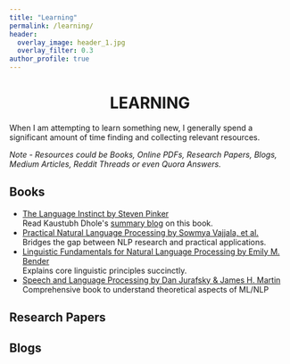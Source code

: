 ```yaml
---
title: "Learning"
permalink: /learning/
header:
  overlay_image: header_1.jpg
  overlay_filter: 0.3
author_profile: true
---
```

# <center>LEARNING</center>

When I am attempting to learn something new, I generally spend a significant amount of time finding and collecting relevant resources. 

*Note - Resources could be Books, Online PDFs, Research Papers, Blogs, Medium Articles, Reddit Threads or even Quora Answers.*

## Books

- [The Language Instinct by Steven Pinker](https://en.wikipedia.org/wiki/The_Language_Instinct)<br>
  Read Kaustubh Dhole's [summary blog](https://kaustubhdhole.wordpress.com/2020/11/10/discussing-the-language-instinct-nlp-researcher/) on this book.
- [Practical Natural Language Processing by Sowmya Vajjala, et al.](https://www.oreilly.com/library/view/practical-natural-language/9781492054047/)<br>
  Bridges the gap between NLP research and practical applications.
- [Linguistic Fundamentals for Natural Language Processing by Emily M. Bender](https://www.morganclaypool.com/doi/abs/10.2200/S00493ED1V01Y201303HLT020)<br>
  Explains core linguistic principles succinctly.
- [Speech and Language Processing by Dan Jurafsky & James H. Martin](https://web.stanford.edu/~jurafsky/slp3/)<br>
  Comprehensive book to understand theoretical aspects of ML/NLP


## Research Papers


## Blogs
